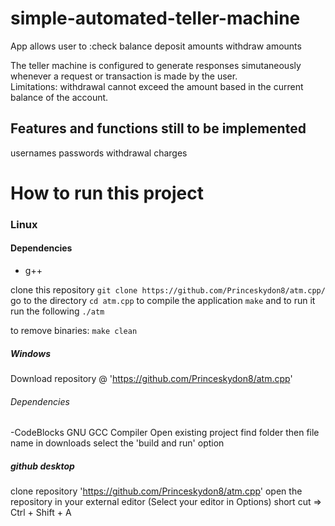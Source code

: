 # simple-automated-teller-machine
App allows user to :check balance
deposit amounts
withdraw amounts

The teller machine is configured to generate responses simutaneously whenever a request or transaction is made by the user.  
Limitations: withdrawal cannot exceed the amount based in the current balance of the account.

## Features and functions still to be implemented
usernames
passwords
withdrawal charges

# How to run this project

### Linux

#### Dependencies

- g++

clone this repository
`git clone https://github.com/Princeskydon8/atm.cpp/`
go to the directory
`cd atm.cpp`
to compile the application
`make`
and to run it run the following
`./atm`

to remove binaries:
`make clean`

##### Windows
 Download repository @ 'https://github.com/Princeskydon8/atm.cpp'
 
###### Dependencies

-CodeBlocks 
GNU GCC Compiler
Open existing project
find folder then file name in downloads 
select the 'build and run' option

##### github desktop
clone repository 'https://github.com/Princeskydon8/atm.cpp'
open the repository in your external editor 
(Select your editor in Options) 
short cut => Ctrl + Shift + A 


